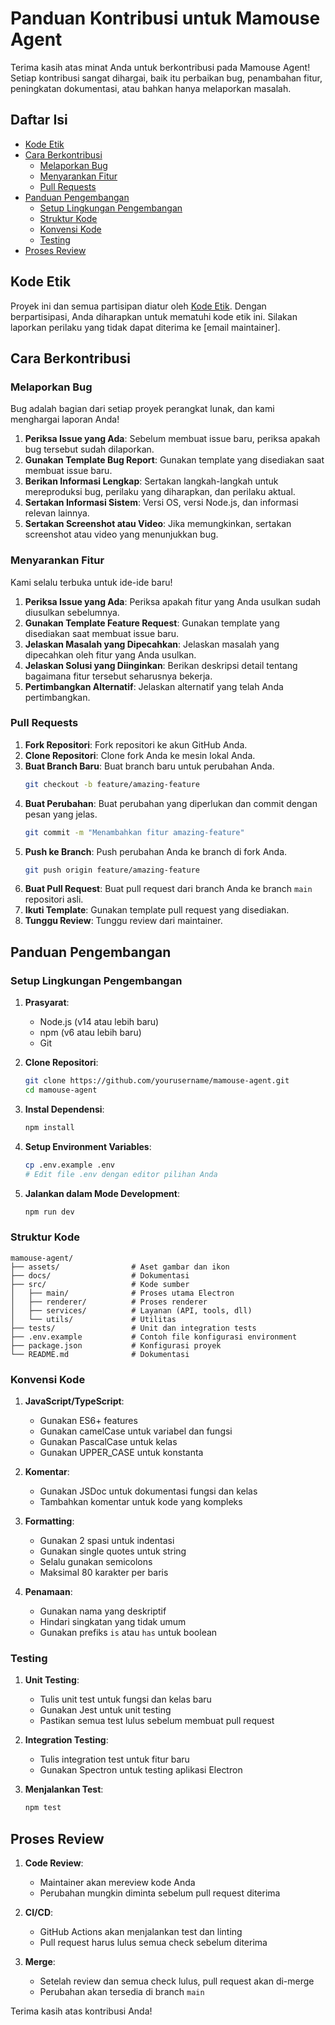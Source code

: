 # Panduan Kontribusi untuk Mamouse Agent

Terima kasih atas minat Anda untuk berkontribusi pada Mamouse Agent! Setiap kontribusi sangat dihargai, baik itu perbaikan bug, penambahan fitur, peningkatan dokumentasi, atau bahkan hanya melaporkan masalah.

## Daftar Isi
- [Kode Etik](#kode-etik)
- [Cara Berkontribusi](#cara-berkontribusi)
  - [Melaporkan Bug](#melaporkan-bug)
  - [Menyarankan Fitur](#menyarankan-fitur)
  - [Pull Requests](#pull-requests)
- [Panduan Pengembangan](#panduan-pengembangan)
  - [Setup Lingkungan Pengembangan](#setup-lingkungan-pengembangan)
  - [Struktur Kode](#struktur-kode)
  - [Konvensi Kode](#konvensi-kode)
  - [Testing](#testing)
- [Proses Review](#proses-review)

## Kode Etik

Proyek ini dan semua partisipan diatur oleh [Kode Etik](CODE_OF_CONDUCT.md). Dengan berpartisipasi, Anda diharapkan untuk mematuhi kode etik ini. Silakan laporkan perilaku yang tidak dapat diterima ke [email maintainer].

## Cara Berkontribusi

### Melaporkan Bug

Bug adalah bagian dari setiap proyek perangkat lunak, dan kami menghargai laporan Anda!

1. **Periksa Issue yang Ada**: Sebelum membuat issue baru, periksa apakah bug tersebut sudah dilaporkan.
2. **Gunakan Template Bug Report**: Gunakan template yang disediakan saat membuat issue baru.
3. **Berikan Informasi Lengkap**: Sertakan langkah-langkah untuk mereproduksi bug, perilaku yang diharapkan, dan perilaku aktual.
4. **Sertakan Informasi Sistem**: Versi OS, versi Node.js, dan informasi relevan lainnya.
5. **Sertakan Screenshot atau Video**: Jika memungkinkan, sertakan screenshot atau video yang menunjukkan bug.

### Menyarankan Fitur

Kami selalu terbuka untuk ide-ide baru!

1. **Periksa Issue yang Ada**: Periksa apakah fitur yang Anda usulkan sudah diusulkan sebelumnya.
2. **Gunakan Template Feature Request**: Gunakan template yang disediakan saat membuat issue baru.
3. **Jelaskan Masalah yang Dipecahkan**: Jelaskan masalah yang dipecahkan oleh fitur yang Anda usulkan.
4. **Jelaskan Solusi yang Diinginkan**: Berikan deskripsi detail tentang bagaimana fitur tersebut seharusnya bekerja.
5. **Pertimbangkan Alternatif**: Jelaskan alternatif yang telah Anda pertimbangkan.

### Pull Requests

1. **Fork Repositori**: Fork repositori ke akun GitHub Anda.
2. **Clone Repositori**: Clone fork Anda ke mesin lokal Anda.
3. **Buat Branch Baru**: Buat branch baru untuk perubahan Anda.
   ```bash
   git checkout -b feature/amazing-feature
   ```
4. **Buat Perubahan**: Buat perubahan yang diperlukan dan commit dengan pesan yang jelas.
   ```bash
   git commit -m "Menambahkan fitur amazing-feature"
   ```
5. **Push ke Branch**: Push perubahan Anda ke branch di fork Anda.
   ```bash
   git push origin feature/amazing-feature
   ```
6. **Buat Pull Request**: Buat pull request dari branch Anda ke branch `main` repositori asli.
7. **Ikuti Template**: Gunakan template pull request yang disediakan.
8. **Tunggu Review**: Tunggu review dari maintainer.

## Panduan Pengembangan

### Setup Lingkungan Pengembangan

1. **Prasyarat**:
   - Node.js (v14 atau lebih baru)
   - npm (v6 atau lebih baru)
   - Git

2. **Clone Repositori**:
   ```bash
   git clone https://github.com/yourusername/mamouse-agent.git
   cd mamouse-agent
   ```

3. **Instal Dependensi**:
   ```bash
   npm install
   ```

4. **Setup Environment Variables**:
   ```bash
   cp .env.example .env
   # Edit file .env dengan editor pilihan Anda
   ```

5. **Jalankan dalam Mode Development**:
   ```bash
   npm run dev
   ```

### Struktur Kode

```
mamouse-agent/
├── assets/                # Aset gambar dan ikon
├── docs/                  # Dokumentasi
├── src/                   # Kode sumber
│   ├── main/              # Proses utama Electron
│   ├── renderer/          # Proses renderer
│   ├── services/          # Layanan (API, tools, dll)
│   └── utils/             # Utilitas
├── tests/                 # Unit dan integration tests
├── .env.example           # Contoh file konfigurasi environment
├── package.json           # Konfigurasi proyek
└── README.md              # Dokumentasi
```

### Konvensi Kode

1. **JavaScript/TypeScript**:
   - Gunakan ES6+ features
   - Gunakan camelCase untuk variabel dan fungsi
   - Gunakan PascalCase untuk kelas
   - Gunakan UPPER_CASE untuk konstanta

2. **Komentar**:
   - Gunakan JSDoc untuk dokumentasi fungsi dan kelas
   - Tambahkan komentar untuk kode yang kompleks

3. **Formatting**:
   - Gunakan 2 spasi untuk indentasi
   - Gunakan single quotes untuk string
   - Selalu gunakan semicolons
   - Maksimal 80 karakter per baris

4. **Penamaan**:
   - Gunakan nama yang deskriptif
   - Hindari singkatan yang tidak umum
   - Gunakan prefiks `is` atau `has` untuk boolean

### Testing

1. **Unit Testing**:
   - Tulis unit test untuk fungsi dan kelas baru
   - Gunakan Jest untuk unit testing
   - Pastikan semua test lulus sebelum membuat pull request

2. **Integration Testing**:
   - Tulis integration test untuk fitur baru
   - Gunakan Spectron untuk testing aplikasi Electron

3. **Menjalankan Test**:
   ```bash
   npm test
   ```

## Proses Review

1. **Code Review**:
   - Maintainer akan mereview kode Anda
   - Perubahan mungkin diminta sebelum pull request diterima

2. **CI/CD**:
   - GitHub Actions akan menjalankan test dan linting
   - Pull request harus lulus semua check sebelum diterima

3. **Merge**:
   - Setelah review dan semua check lulus, pull request akan di-merge
   - Perubahan akan tersedia di branch `main`

Terima kasih atas kontribusi Anda!
